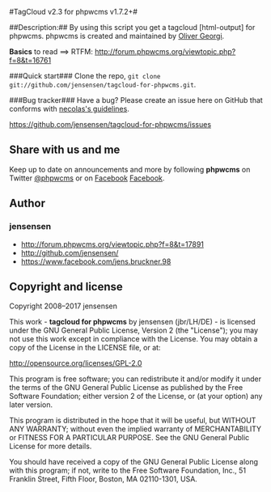 #TagCloud v2.3 for phpwcms v1.7.2+#

##Description:##
By using this script you get a tagcloud [html-output] for phpwcms. phpwcms is created and maintained by [Oliver Georgi](http://twitter.com/slackero).

**Basics** to read ==> RTFM: http://forum.phpwcms.org/viewtopic.php?f=8&t=16761

###Quick start###
Clone the repo, `git clone git://github.com/jensensen/tagcloud-for-phpwcms.git`.

###Bug tracker###
Have a bug? Please create an issue here on GitHub that conforms with [necolas's guidelines](https://github.com/necolas/issue-guidelines).

<https://github.com/jensensen/tagcloud-for-phpwcms/issues>

Share with us and me
-------------

Keep up to date on announcements and more by following **phpwcms** on Twitter [@phpwcms](http://twitter.com/phpwcms) or on [Facebook](https://www.facebook.com/pages/phpwcms/162275020999) [Facebook](https://www.facebook.com/jens.bruckner.98).

Author
------

### jensensen ###
* <http://forum.phpwcms.org/viewtopic.php?f=8&t=17891>
* <http://github.com/jensensen/>
* <https://www.facebook.com/jens.bruckner.98>

Copyright and license
---------------------

Copyright 2008–2017 jensensen

This work - **tagcloud for phpwcms** by jensensen (jbr/LH/DE) - is
licensed under the GNU General Public License, Version 2 (the "License");
you may not use this work except in compliance with the License.
You may obtain a copy of the License in the LICENSE file, or at:

   <http://opensource.org/licenses/GPL-2.0>

This program is free software; you can redistribute it and/or
modify it under the terms of the GNU General Public License
as published by the Free Software Foundation; either version 2
of the License, or (at your option) any later version.

This program is distributed in the hope that it will be useful,
but WITHOUT ANY WARRANTY; without even the implied warranty of
MERCHANTABILITY or FITNESS FOR A PARTICULAR PURPOSE. See the
GNU General Public License for more details.

You should have received a copy of the GNU General Public License
along with this program; if not, write to the
    Free Software Foundation, Inc.,
    51 Franklin Street, Fifth Floor, Boston,
    MA 02110-1301, USA.
